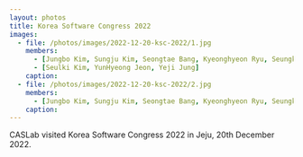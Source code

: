 ```yaml
---
layout: photos
title: Korea Software Congress 2022
images:
  - file: /photos/images/2022-12-20-ksc-2022/1.jpg
    members:  
      - [Jungbo Kim, Sungju Kim, Seongtae Bang, Kyeonghyeon Ryu, Seungkyu Lee, Minwoo Jang, Minhyeok Ahn]
      - [Seulki Kim, YunHyeong Jeon, Yeji Jung]
    caption: 
  - file: /photos/images/2022-12-20-ksc-2022/2.jpg
    members:  
      - [Jungbo Kim, Sungju Kim, Seongtae Bang, Kyeonghyeon Ryu, Seungkyu Lee]
    caption: 
---
```


CASLab visited Korea Software Congress 2022 in Jeju, 20th December 2022.